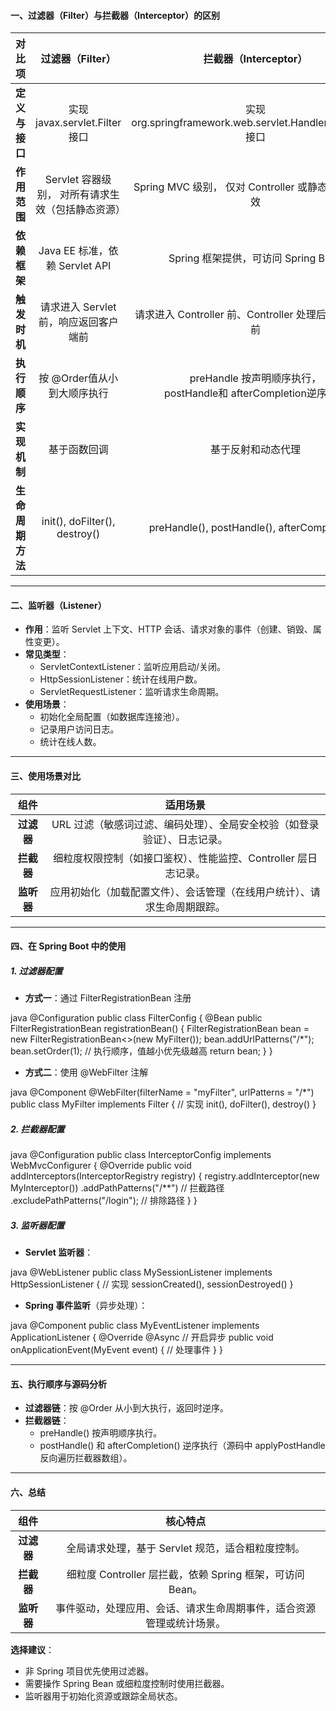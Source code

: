 

#### **<font style="color:rgba(0, 0, 0, 0.9);background-color:rgb(252, 252, 252);">一、过滤器（Filter）与拦截器（Interceptor）的区别</font>**
|  **<font style="color:rgba(0, 0, 0, 0.9);background-color:rgb(252, 252, 252);">对比项</font>**   |                                                                                                                                                                              **<font style="color:rgba(0, 0, 0, 0.9);background-color:rgb(252, 252, 252);">过滤器（Filter）</font>**                                                                                                                                                                              |                                                                                                                                                                                                                                 **<font style="color:rgba(0, 0, 0, 0.9);background-color:rgb(252, 252, 252);">拦截器（Interceptor）</font>**                                                                                                                                                                                                                                  |
| :-------------------------------------------------------------------------------------------: | :----------------------------------------------------------------------------------------------------------------------------------------------------------------------------------------------------------------------------------------------------------------------------------------------------------------------------------------------------------------------------------------------------------------------------------------------------------: | :----------------------------------------------------------------------------------------------------------------------------------------------------------------------------------------------------------------------------------------------------------------------------------------------------------------------------------------------------------------------------------------------------------------------------------------------------------------------------------------------------------------------------------------------------------------------: |
| **<font style="color:rgba(0, 0, 0, 0.9);background-color:rgb(252, 252, 252);">定义与接口</font>**  |                                          <font style="color:rgba(0, 0, 0, 0.9);background-color:rgb(252, 252, 252);">实现 </font><font style="color:rgba(0, 0, 0, 0.9);background-color:rgb(252, 252, 252);">javax.servlet.Filter</font><font style="color:rgba(0, 0, 0, 0.9);background-color:rgb(252, 252, 252);">    </font><font style="color:rgba(0, 0, 0, 0.9);background-color:rgb(252, 252, 252);">接口</font>                                           |                                                                                                                            <font style="color:rgba(0, 0, 0, 0.9);background-color:rgb(252, 252, 252);">实现 </font><font style="color:rgba(0, 0, 0, 0.9);background-color:rgb(252, 252, 252);">org.springframework.web.servlet.HandlerInterceptor</font><font style="color:rgba(0, 0, 0, 0.9);background-color:rgb(252, 252, 252);"> 接口</font>                                                                                                                             |
|  **<font style="color:rgba(0, 0, 0, 0.9);background-color:rgb(252, 252, 252);">作用范围</font>**  |                                                                                                                            <font style="color:rgba(0, 0, 0, 0.9);background-color:rgb(252, 252, 252);">Servlet 容器级别，   </font><font style="color:rgba(0, 0, 0, 0.9);background-color:rgb(252, 252, 252);">对所有请求生效（包括静态资源）</font>                                                                                                                             |                                                                                                                                                                              <font style="color:rgba(0, 0, 0, 0.9);background-color:rgb(252, 252, 252);">Spring MVC 级别，   </font><font style="color:rgba(0, 0, 0, 0.9);background-color:rgb(252, 252, 252);">仅对 Controller 或静态目录请求生效</font>                                                                                                                                                                              |
|  **<font style="color:rgba(0, 0, 0, 0.9);background-color:rgb(252, 252, 252);">依赖框架</font>**  |                                                                                                                                                                         <font style="color:rgba(0, 0, 0, 0.9);background-color:rgb(252, 252, 252);">Java EE 标准，依赖 Servlet API</font>                                                                                                                                                                         |                                                                                                                                                                                                                              <font style="color:rgba(0, 0, 0, 0.9);background-color:rgb(252, 252, 252);">Spring 框架提供，可访问 Spring Bean</font>                                                                                                                                                                                                                              |
|  **<font style="color:rgba(0, 0, 0, 0.9);background-color:rgb(252, 252, 252);">触发时机</font>**  |                                                                                                                                                                          <font style="color:rgba(0, 0, 0, 0.9);background-color:rgb(252, 252, 252);">请求进入 Servlet 前，响应返回客户端前</font>                                                                                                                                                                          |                                                                                                                                                                                                                        <font style="color:rgba(0, 0, 0, 0.9);background-color:rgb(252, 252, 252);">请求进入 Controller 前、Controller 处理后、视图渲染前</font>                                                                                                                                                                                                                         |
|  **<font style="color:rgba(0, 0, 0, 0.9);background-color:rgb(252, 252, 252);">执行顺序</font>**  |                                                                                          <font style="color:rgba(0, 0, 0, 0.9);background-color:rgb(252, 252, 252);">按 </font><font style="color:rgba(0, 0, 0, 0.9);background-color:rgb(252, 252, 252);">@Order</font><font style="color:rgba(0, 0, 0, 0.9);background-color:rgb(252, 252, 252);">值从小到大顺序执行</font>                                                                                          | <font style="color:rgba(0, 0, 0, 0.9);background-color:rgb(252, 252, 252);">preHandle</font><font style="color:rgba(0, 0, 0, 0.9);background-color:rgb(252, 252, 252);"> 按声明顺序执行，</font><br/><font style="color:rgba(0, 0, 0, 0.9);background-color:rgb(252, 252, 252);">postHandle</font><font style="color:rgba(0, 0, 0, 0.9);background-color:rgb(252, 252, 252);">和 </font><font style="color:rgba(0, 0, 0, 0.9);background-color:rgb(252, 252, 252);">afterCompletion</font><font style="color:rgba(0, 0, 0, 0.9);background-color:rgb(252, 252, 252);">逆序执行</font> |
|  **<font style="color:rgba(0, 0, 0, 0.9);background-color:rgb(252, 252, 252);">实现机制</font>**  |                                                                                                                                                                                  <font style="color:rgba(0, 0, 0, 0.9);background-color:rgb(252, 252, 252);">基于函数回调</font>                                                                                                                                                                                   |                                                                                                                                                                                                                                       <font style="color:rgba(0, 0, 0, 0.9);background-color:rgb(252, 252, 252);">基于反射和动态代理</font>                                                                                                                                                                                                                                       |
| **<font style="color:rgba(0, 0, 0, 0.9);background-color:rgb(252, 252, 252);">生命周期方法</font>** | <font style="color:rgba(0, 0, 0, 0.9);background-color:rgb(252, 252, 252);">init()</font><font style="color:rgba(0, 0, 0, 0.9);background-color:rgb(252, 252, 252);">, </font><font style="color:rgba(0, 0, 0, 0.9);background-color:rgb(252, 252, 252);">doFilter()</font><font style="color:rgba(0, 0, 0, 0.9);background-color:rgb(252, 252, 252);">, </font><font style="color:rgba(0, 0, 0, 0.9);background-color:rgb(252, 252, 252);">destroy()</font> |                                               <font style="color:rgba(0, 0, 0, 0.9);background-color:rgb(252, 252, 252);">preHandle()</font><font style="color:rgba(0, 0, 0, 0.9);background-color:rgb(252, 252, 252);">, </font><font style="color:rgba(0, 0, 0, 0.9);background-color:rgb(252, 252, 252);">postHandle()</font><font style="color:rgba(0, 0, 0, 0.9);background-color:rgb(252, 252, 252);">, </font><font style="color:rgba(0, 0, 0, 0.9);background-color:rgb(252, 252, 252);">afterCompletion()</font>                                                |


---


#### **<font style="color:rgba(0, 0, 0, 0.9);background-color:rgb(252, 252, 252);">二、监听器（Listener）</font>**
+ **<font style="color:rgba(0, 0, 0, 0.9);background-color:rgb(252, 252, 252);">作用</font>**<font style="color:rgba(0, 0, 0, 0.9);background-color:rgb(252, 252, 252);">：监听 Servlet 上下文、HTTP 会话、请求对象的事件（创建、销毁、属性变更）。</font>
+ **<font style="color:rgba(0, 0, 0, 0.9);background-color:rgb(252, 252, 252);">常见类型</font>**<font style="color:rgba(0, 0, 0, 0.9);background-color:rgb(252, 252, 252);">：</font>
    - <font style="color:rgba(0, 0, 0, 0.9);background-color:rgb(252, 252, 252);">ServletContextListener</font><font style="color:rgba(0, 0, 0, 0.9);background-color:rgb(252, 252, 252);">：监听应用启动/关闭。</font>
    - <font style="color:rgba(0, 0, 0, 0.9);background-color:rgb(252, 252, 252);">HttpSessionListener</font><font style="color:rgba(0, 0, 0, 0.9);background-color:rgb(252, 252, 252);">：统计在线用户数。</font>
    - <font style="color:rgba(0, 0, 0, 0.9);background-color:rgb(252, 252, 252);">ServletRequestListener</font><font style="color:rgba(0, 0, 0, 0.9);background-color:rgb(252, 252, 252);">：监听请求生命周期。</font>
+ **<font style="color:rgba(0, 0, 0, 0.9);background-color:rgb(252, 252, 252);">使用场景</font>**<font style="color:rgba(0, 0, 0, 0.9);background-color:rgb(252, 252, 252);">：</font>
    - <font style="color:rgba(0, 0, 0, 0.9);background-color:rgb(252, 252, 252);">初始化全局配置（如数据库连接池）。</font>
    - <font style="color:rgba(0, 0, 0, 0.9);background-color:rgb(252, 252, 252);">记录用户访问日志。</font>
    - <font style="color:rgba(0, 0, 0, 0.9);background-color:rgb(252, 252, 252);">统计在线人数。</font>

---

#### **<font style="color:rgba(0, 0, 0, 0.9);background-color:rgb(252, 252, 252);">三、使用场景对比</font>**
| **<font style="color:rgba(0, 0, 0, 0.9);background-color:rgb(252, 252, 252);">组件</font>** | **<font style="color:rgba(0, 0, 0, 0.9);background-color:rgb(252, 252, 252);">适用场景</font>** |
| :---: | :---: |
| **<font style="color:rgba(0, 0, 0, 0.9);background-color:rgb(252, 252, 252);">过滤器</font>** | <font style="color:rgba(0, 0, 0, 0.9);background-color:rgb(252, 252, 252);">URL 过滤（敏感词过滤、编码处理）、全局安全校验（如登录验证）、日志记录。</font> |
| **<font style="color:rgba(0, 0, 0, 0.9);background-color:rgb(252, 252, 252);">拦截器</font>** | <font style="color:rgba(0, 0, 0, 0.9);background-color:rgb(252, 252, 252);">细粒度权限控制（如接口鉴权）、性能监控、Controller 层日志记录。</font> |
| **<font style="color:rgba(0, 0, 0, 0.9);background-color:rgb(252, 252, 252);">监听器</font>** | <font style="color:rgba(0, 0, 0, 0.9);background-color:rgb(252, 252, 252);">应用初始化（加载配置文件）、会话管理（在线用户统计）、请求生命周期跟踪。</font> |


---

#### **<font style="color:rgba(0, 0, 0, 0.9);background-color:rgb(252, 252, 252);">四、在 Spring Boot 中的使用</font>**
##### **<font style="color:rgba(0, 0, 0, 0.9);background-color:rgb(252, 252, 252);">1. 过滤器配置</font>**
+ **<font style="color:rgba(0, 0, 0, 0.9);background-color:rgb(252, 252, 252);">方式一</font>**<font style="color:rgba(0, 0, 0, 0.9);background-color:rgb(252, 252, 252);">：通过</font><font style="color:rgba(0, 0, 0, 0.9);background-color:rgb(252, 252, 252);"> </font><font style="color:rgba(0, 0, 0, 0.9);background-color:rgb(252, 252, 252);">FilterRegistrationBean</font><font style="color:rgba(0, 0, 0, 0.9);background-color:rgb(252, 252, 252);"> </font><font style="color:rgba(0, 0, 0, 0.9);background-color:rgb(252, 252, 252);">注册</font>

java
@Configuration
public class FilterConfig {
    @Bean
    public FilterRegistrationBean<MyFilter> registrationBean() {
        FilterRegistrationBean<MyFilter> bean = new FilterRegistrationBean<>(new MyFilter());
        bean.addUrlPatterns("/*");
        bean.setOrder(1); // 执行顺序，值越小优先级越高
        return bean;
    }
}


+ **<font style="color:rgba(0, 0, 0, 0.9);background-color:rgb(252, 252, 252);">方式二</font>**<font style="color:rgba(0, 0, 0, 0.9);background-color:rgb(252, 252, 252);">：使用</font><font style="color:rgba(0, 0, 0, 0.9);background-color:rgb(252, 252, 252);"> </font><font style="color:rgba(0, 0, 0, 0.9);background-color:rgb(252, 252, 252);">@WebFilter</font><font style="color:rgba(0, 0, 0, 0.9);background-color:rgb(252, 252, 252);"> </font><font style="color:rgba(0, 0, 0, 0.9);background-color:rgb(252, 252, 252);">注解</font>

java
@Component
@WebFilter(filterName = "myFilter", urlPatterns = "/*")
public class MyFilter implements Filter {
    // 实现 init(), doFilter(), destroy()
}


##### **<font style="color:rgba(0, 0, 0, 0.9);background-color:rgb(252, 252, 252);">2. 拦截器配置</font>**
java
@Configuration
public class InterceptorConfig implements WebMvcConfigurer {
    @Override
    public void addInterceptors(InterceptorRegistry registry) {
        registry.addInterceptor(new MyInterceptor())
        .addPathPatterns("/**") // 拦截路径
        .excludePathPatterns("/login"); // 排除路径
    }
}


##### **<font style="color:rgba(0, 0, 0, 0.9);background-color:rgb(252, 252, 252);">3. 监听器配置</font>**
+ **<font style="color:rgba(0, 0, 0, 0.9);background-color:rgb(252, 252, 252);">Servlet 监听器</font>**<font style="color:rgba(0, 0, 0, 0.9);background-color:rgb(252, 252, 252);">：</font>

java
@WebListener
public class MySessionListener implements HttpSessionListener {
    // 实现 sessionCreated(), sessionDestroyed()
}


+ **<font style="color:rgba(0, 0, 0, 0.9);background-color:rgb(252, 252, 252);">Spring 事件监听</font>**<font style="color:rgba(0, 0, 0, 0.9);background-color:rgb(252, 252, 252);">（异步处理）：</font>

java
@Component
public class MyEventListener implements ApplicationListener<MyEvent> {
    @Override
    @Async // 开启异步
    public void onApplicationEvent(MyEvent event) {
        // 处理事件
    }
}


---

#### **<font style="color:rgba(0, 0, 0, 0.9);background-color:rgb(252, 252, 252);">五、执行顺序与源码分析</font>**
+ **<font style="color:rgba(0, 0, 0, 0.9);background-color:rgb(252, 252, 252);">过滤器链</font>**<font style="color:rgba(0, 0, 0, 0.9);background-color:rgb(252, 252, 252);">：按</font><font style="color:rgba(0, 0, 0, 0.9);background-color:rgb(252, 252, 252);"> </font><font style="color:rgba(0, 0, 0, 0.9);background-color:rgb(252, 252, 252);">@Order</font><font style="color:rgba(0, 0, 0, 0.9);background-color:rgb(252, 252, 252);"> </font><font style="color:rgba(0, 0, 0, 0.9);background-color:rgb(252, 252, 252);">从小到大执行，返回时逆序。</font>
+ **<font style="color:rgba(0, 0, 0, 0.9);background-color:rgb(252, 252, 252);">拦截器链</font>**<font style="color:rgba(0, 0, 0, 0.9);background-color:rgb(252, 252, 252);">：</font>
    - <font style="color:rgba(0, 0, 0, 0.9);background-color:rgb(252, 252, 252);">preHandle()</font><font style="color:rgba(0, 0, 0, 0.9);background-color:rgb(252, 252, 252);"> </font><font style="color:rgba(0, 0, 0, 0.9);background-color:rgb(252, 252, 252);">按声明顺序执行。</font>
    - <font style="color:rgba(0, 0, 0, 0.9);background-color:rgb(252, 252, 252);">postHandle()</font><font style="color:rgba(0, 0, 0, 0.9);background-color:rgb(252, 252, 252);"> </font><font style="color:rgba(0, 0, 0, 0.9);background-color:rgb(252, 252, 252);">和</font><font style="color:rgba(0, 0, 0, 0.9);background-color:rgb(252, 252, 252);"> </font><font style="color:rgba(0, 0, 0, 0.9);background-color:rgb(252, 252, 252);">afterCompletion()</font><font style="color:rgba(0, 0, 0, 0.9);background-color:rgb(252, 252, 252);"> </font><font style="color:rgba(0, 0, 0, 0.9);background-color:rgb(252, 252, 252);">逆序执行（源码中</font><font style="color:rgba(0, 0, 0, 0.9);background-color:rgb(252, 252, 252);"> </font><font style="color:rgba(0, 0, 0, 0.9);background-color:rgb(252, 252, 252);">applyPostHandle</font><font style="color:rgba(0, 0, 0, 0.9);background-color:rgb(252, 252, 252);"> </font><font style="color:rgba(0, 0, 0, 0.9);background-color:rgb(252, 252, 252);">反向遍历拦截器数组）。</font>

---

#### **<font style="color:rgba(0, 0, 0, 0.9);background-color:rgb(252, 252, 252);">六、总结</font>**
| **<font style="color:rgba(0, 0, 0, 0.9);background-color:rgb(252, 252, 252);">组件</font>** | **<font style="color:rgba(0, 0, 0, 0.9);background-color:rgb(252, 252, 252);">核心特点</font>** |
| :---: | :---: |
| **<font style="color:rgba(0, 0, 0, 0.9);background-color:rgb(252, 252, 252);">过滤器</font>** | <font style="color:rgba(0, 0, 0, 0.9);background-color:rgb(252, 252, 252);">全局请求处理，基于 Servlet 规范，适合粗粒度控制。</font> |
| **<font style="color:rgba(0, 0, 0, 0.9);background-color:rgb(252, 252, 252);">拦截器</font>** | <font style="color:rgba(0, 0, 0, 0.9);background-color:rgb(252, 252, 252);">细粒度 Controller 层拦截，依赖 Spring 框架，可访问 Bean。</font> |
| **<font style="color:rgba(0, 0, 0, 0.9);background-color:rgb(252, 252, 252);">监听器</font>** | <font style="color:rgba(0, 0, 0, 0.9);background-color:rgb(252, 252, 252);">事件驱动，处理应用、会话、请求生命周期事件，适合资源管理或统计场景。</font> |


**<font style="color:rgba(0, 0, 0, 0.9);background-color:rgb(252, 252, 252);">选择建议</font>**<font style="color:rgba(0, 0, 0, 0.9);background-color:rgb(252, 252, 252);">：</font>

+ <font style="color:rgba(0, 0, 0, 0.9);background-color:rgb(252, 252, 252);">非 Spring 项目优先使用过滤器。</font>
+ <font style="color:rgba(0, 0, 0, 0.9);background-color:rgb(252, 252, 252);">需要操作 Spring Bean 或细粒度控制时使用拦截器。</font>
+ <font style="color:rgba(0, 0, 0, 0.9);background-color:rgb(252, 252, 252);">监听器用于初始化资源或跟踪全局状态。</font>

